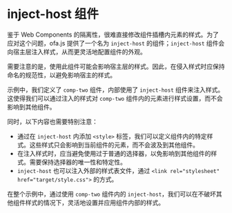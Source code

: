 <template is="exm-article">
<a href="../../publics/examples/inject-host/demo.html" preview></a>
<a href="../../publics/examples/inject-host/comp-one.html"></a>
<a href="../../publics/examples/inject-host/comp-two.html" main></a>
</template>

# inject-host 组件

鉴于 Web Components 的隔离性，很难直接修改组件插槽内元素的样式。为了应对这个问题，ofa.js 提供了一个名为 `inject-host` 的组件；`inject-host` 组件会向宿主层注入样式，从而更灵活地配置组件的外观。

需要注意的是，使用此组件可能会影响宿主层的样式。因此，在侵入样式时应保持命名的规范性，以避免影响宿主的样式。

示例中，我们定义了 `comp-two` 组件，内部使用了 `inject-host` 组件来注入样式。这使得我们可以通过注入的样式对 `comp-two` 组件内的元素进行样式设置，而不会影响到其他组件。

同时，以下内容也需要特别注意：

- 通过在 `inject-host` 内添加 `<style>` 标签，我们可以定义组件内的特定样式。这些样式只会影响到当前组件的元素，而不会波及到其他组件。
- 在注入样式时，应当避免使用过于普通的选择器，以免影响到其他组件的样式。需要保持选择器的唯一性和特定性。
- `inject-host` 也可以注入外部的样式表文件，通过 `<link rel="stylesheet" href="target/style.css">` 的方式。

在整个示例中，通过使用 `comp-two` 组件内的 `inject-host`，我们可以在不破坏其他组件样式的情况下，灵活地设置并应用组件内部的样式。
